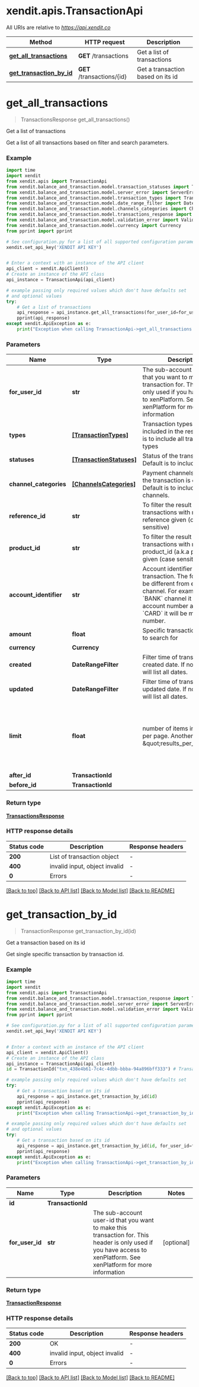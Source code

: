 # xendit.apis.TransactionApi

All URIs are relative to *https://api.xendit.co*

Method | HTTP request | Description
------------- | ------------- | -------------
[**get_all_transactions**](TransactionApi.md#get_all_transactions) | **GET** /transactions | Get a list of transactions
[**get_transaction_by_id**](TransactionApi.md#get_transaction_by_id) | **GET** /transactions/{id} | Get a transaction based on its id


# **get_all_transactions**
> TransactionsResponse get_all_transactions()

Get a list of transactions

Get a list of all transactions based on filter and search parameters.

### Example


```python
import time
import xendit
from xendit.apis import TransactionApi
from xendit.balance_and_transaction.model.transaction_statuses import TransactionStatuses
from xendit.balance_and_transaction.model.server_error import ServerError
from xendit.balance_and_transaction.model.transaction_types import TransactionTypes
from xendit.balance_and_transaction.model.date_range_filter import DateRangeFilter
from xendit.balance_and_transaction.model.channels_categories import ChannelsCategories
from xendit.balance_and_transaction.model.transactions_response import TransactionsResponse
from xendit.balance_and_transaction.model.validation_error import ValidationError
from xendit.balance_and_transaction.model.currency import Currency
from pprint import pprint

# See configuration.py for a list of all supported configuration parameters.
xendit.set_api_key('XENDIT API KEY')


# Enter a context with an instance of the API client
api_client = xendit.ApiClient()
# Create an instance of the API class
api_instance = TransactionApi(api_client)

# example passing only required values which don't have defaults set
# and optional values
try:
    # Get a list of transactions
    api_response = api_instance.get_all_transactions(for_user_id=for_user_id, types=types, statuses=statuses, channel_categories=channel_categories, reference_id=reference_id, product_id=product_id, account_identifier=account_identifier, amount=amount, currency=currency, created=created, updated=updated, limit=limit, after_id=after_id, before_id=before_id)
    pprint(api_response)
except xendit.ApiException as e:
    print("Exception when calling TransactionApi->get_all_transactions: %s\n" % e)
```


### Parameters

Name | Type | Description  | Notes
------------- | ------------- | ------------- | -------------
 **for_user_id** | **str**| The sub-account user-id that you want to make this transaction for. This header is only used if you have access to xenPlatform. See xenPlatform for more information | [optional]
 **types** | [**[TransactionTypes]**](TransactionTypes.md)| Transaction types that will be included in the result. Default is to include all transaction types | [optional]
 **statuses** | [**[TransactionStatuses]**](TransactionStatuses.md)| Status of the transaction. Default is to include all status. | [optional]
 **channel_categories** | [**[ChannelsCategories]**](ChannelsCategories.md)| Payment channels in which the transaction is carried out. Default is to include all channels. | [optional]
 **reference_id** | **str**| To filter the result for transactions with matching reference given (case sensitive) | [optional]
 **product_id** | **str**| To filter the result for transactions with matching product_id (a.k.a payment_id) given (case sensitive) | [optional]
 **account_identifier** | **str**| Account identifier of transaction. The format will be different from each channel. For example, on &#x60;BANK&#x60; channel it will be account number and on &#x60;CARD&#x60; it will be masked card number. | [optional]
 **amount** | **float**| Specific transaction amount to search for | [optional]
 **currency** | **Currency**|  | [optional]
 **created** | **DateRangeFilter**| Filter time of transaction by created date. If not specified will list all dates. | [optional]
 **updated** | **DateRangeFilter**| Filter time of transaction by updated date. If not specified will list all dates. | [optional]
 **limit** | **float**| number of items in the result per page. Another name for \&quot;results_per_page\&quot; | [optional] if omitted the server will use the default value of 10
 **after_id** | **TransactionId**|  | [optional]
 **before_id** | **TransactionId**|  | [optional]

### Return type

[**TransactionsResponse**](TransactionsResponse.md)


### HTTP response details

| Status code | Description | Response headers |
|-------------|-------------|------------------|
**200** | List of transaction object |  -  |
**400** | invalid input, object invalid |  -  |
**0** | Errors |  -  |

[[Back to top]](#) [[Back to API list]](../README.md#documentation-for-api-endpoints) [[Back to Model list]](../README.md#documentation-for-models) [[Back to README]](../README.md)

# **get_transaction_by_id**
> TransactionResponse get_transaction_by_id(id)

Get a transaction based on its id

Get single specific transaction by transaction id.

### Example


```python
import time
import xendit
from xendit.apis import TransactionApi
from xendit.balance_and_transaction.model.transaction_response import TransactionResponse
from xendit.balance_and_transaction.model.server_error import ServerError
from xendit.balance_and_transaction.model.validation_error import ValidationError
from pprint import pprint

# See configuration.py for a list of all supported configuration parameters.
xendit.set_api_key('XENDIT API KEY')


# Enter a context with an instance of the API client
api_client = xendit.ApiClient()
# Create an instance of the API class
api_instance = TransactionApi(api_client)
id = TransactionId("txn_438e4b61-7c4c-4dbb-bbba-94a896bff333") # TransactionId | 

# example passing only required values which don't have defaults set
try:
    # Get a transaction based on its id
    api_response = api_instance.get_transaction_by_id(id)
    pprint(api_response)
except xendit.ApiException as e:
    print("Exception when calling TransactionApi->get_transaction_by_id: %s\n" % e)

# example passing only required values which don't have defaults set
# and optional values
try:
    # Get a transaction based on its id
    api_response = api_instance.get_transaction_by_id(id, for_user_id=for_user_id)
    pprint(api_response)
except xendit.ApiException as e:
    print("Exception when calling TransactionApi->get_transaction_by_id: %s\n" % e)
```


### Parameters

Name | Type | Description  | Notes
------------- | ------------- | ------------- | -------------
 **id** | **TransactionId**|  |
 **for_user_id** | **str**| The sub-account user-id that you want to make this transaction for. This header is only used if you have access to xenPlatform. See xenPlatform for more information | [optional]

### Return type

[**TransactionResponse**](TransactionResponse.md)


### HTTP response details

| Status code | Description | Response headers |
|-------------|-------------|------------------|
**200** | OK |  -  |
**400** | invalid input, object invalid |  -  |
**0** | Errors |  -  |

[[Back to top]](#) [[Back to API list]](../README.md#documentation-for-api-endpoints) [[Back to Model list]](../README.md#documentation-for-models) [[Back to README]](../README.md)

